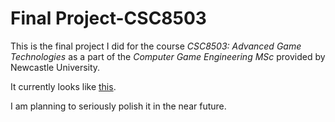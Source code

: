 # Final Project-CSC8503

This is the final project I did for the course *CSC8503: Advanced Game Technologies* as a part of the *Computer Game Engineering MSc* provided by Newcastle University.

It currently looks like [this]().

I am planning to seriously polish it in the near future.
